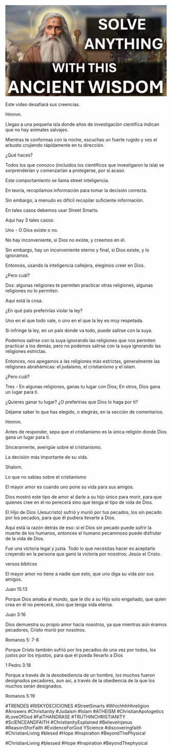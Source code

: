 ![Video cover image](../cover.jpg "cover photo")

Este video desafiará sus creencias.

Hmmm.

Llegas a una pequeña isla donde años de investigación científica indican que no hay animales salvajes.

Mientras te conformas con la noche, escuchas un fuerte rugido y ves el arbusto crujiendo rápidamente en tu dirección.

¿Qué haces?

Todos los que conozco (incluidos los científicos que investigaron la isla) se sorprenderían y comenzarían a protegerse, por si acaso.

Este comportamiento se llama street inteligencia.

En teoría, recopilamos información para tomar la decisión correcta.

Sin embargo, a menudo es difícil recopilar suficiente información.

En tales casos debemos usar Street Smarts.

Aquí hay 3 tales casos:

Uno - O Dios existe o no.

No hay inconveniente, si Dios no existe, y creemos en él.

Sin embargo, hay un inconveniente eterno y final, si Dios existe, y lo ignoramos.

Entonces, usando la inteligencia callejera, elegimos creer en Dios.

¿Pero cuál?

Dos: algunas religiones te permiten practicar otras religiones, algunas religiones no lo permiten.

Aquí está la cosa.

¿En qué país preferirías violar la ley?

Uno en el que todo vale, o uno en el que la ley es muy respetada.

Si infringe la ley, en un país donde va todo, puede salirse con la suya.

Podemos salirse con la suya ignorando las religiones que nos permiten practicar a los demás, pero no podemos salirse con la suya ignorando las religiones estrictas.

Entonces, nos apegamos a las religiones más estrictas, generalmente las religiones abrahámicas: el judaísmo, el cristianismo y el islam.

¿Pero cuál?

Tres - En algunas religiones, ganas tu lugar con Dios; En otros, Dios gana un lugar para ti.

¿Quieres ganar tu lugar? ¿O preferirías que Dios lo haga por ti?

Déjame saber lo que has elegido, o elegirás, en la sección de comentarios.

Hmmm.

Antes de responder, sepa que el cristianismo es la única religión donde Dios gana un lugar para ti.

Sinceramente, averigüe sobre el cristianismo.

La decisión más importante de su vida.

Shalom.

Lo que no sabías sobre el cristianismo

El mayor amor es cuando uno pone su vida para sus amigos.

Dios mostró este tipo de amor al darle a su hijo único para morir, para que quienes cree en él no perecerá sino que tenga el tipo de vida de Dios.

El Hijo de Dios (Jesucristo) sufrió y murió por tus pecados, los sin pecado por los pecados, para que él pudiera llevarte a Dios.

Aquí está la razón detrás de eso: si el Dios sin pecado puede sufrir la muerte de los humanos, entonces el humano pecaminoso puede disfrutar de la vida de Dios.

Fue una victoria legal y justa. Todo lo que necesitas hacer es aceptarlo creyendo en la persona que ganó la victoria por nosotros: Jesús el Cristo.

versos bíblicos

El mayor amor no tiene a nadie que esto, que uno diga su vida por sus amigos.

Juan 15:13

Porque Dios amaba al mundo, que le dio a su Hijo solo engañado, que quien crea en él no perecerá, sino que tenga vida eterna.

Juan 3:16

Dios demuestra su propio amor hacia nosotros, ya que mientras aún éramos pecadores, Cristo murió por nosotros.

Romanos 5: 7-8

Porque Cristo también sufrió por los pecados de una vez por todos, los justos por los injustos, para que él pueda llevarlo a Dios

1 Pedro 3:18

Porque a través de la desobediencia de un hombre, los muchos fueron designados pecadores, aun así, a través de la obediencia de la que los muchos serán designados.

Romanos 5:19

#TRENDES #RISKYDECICIONES #StreetSmarts #WhichhhHhreligion #Answers #Christianity #Judaism #Islam #ATHEISM #ChristianApologetics #LoveOfGod #FaITHANDRASE #TRUTHINCHRISTIANITY #ScIENCEANDFAITH #ChristianityExplained #BelieveInjesus #ReasonSforFaith #EvidenceForGod YScience #discoveringfaith #ChristianLiving #blesed #Hope #Inspiration #BeyondThePhysical

  #ChristianLiving #blessed #Hope #Inspiration #BeyondThephysical